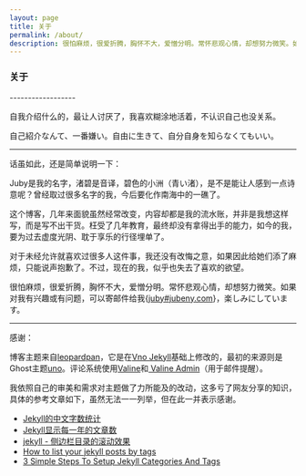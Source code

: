 ```yaml
---
layout: page 
title: 关于
permalink: /about/
description: 很怕麻烦，很爱折腾，胸怀不大，爱憎分明。常怀悲观心情，却想努力微笑。如果对我有兴趣或有问题...
---
```


<h3>关于</h3>
------------------

自我介绍什么的，最让人讨厌了，我喜欢糊涂地活着，不认识自己也没关系。

自己紹介なんて、一番嫌い。自由に生きて、自分自身を知らなくてもいい。

-------------------

话虽如此，还是简单说明一下：

Juby是我的名字，渚碧是音译，碧色的小洲（青い渚），是不是能让人感到一点诗意呢？曾经取过很多名字的我，今后要化作南海中的一礁了。

这个博客，几年来面貌虽然经常改变，内容却都是我的流水账，并非是我想这样写，而是写不出干货。枉受了几年教育，最终却没有拿得出手的能力，如今的我，要为过去虚度光阴、耽于享乐的行径埋单了。

对于未经允许就喜欢过很多人这件事，我还没有改悔之意，如果因此给她们添了麻烦，只能说声抱歉了。不过，现在的我，似乎也失去了喜欢的欲望。

很怕麻烦，很爱折腾，胸怀不大，爱憎分明。常怀悲观心情，却想努力微笑。如果对我有兴趣或有问题，可以寄邮件给我{[juby#jubeny.com](javascript:;)}，楽しみにしています。

-------------------

感谢：

博客主题来自[leopardpan](https://github.com/leopardpan/leopardpan.github.io/)，它是在[Vno Jekyll](https://github.com/onevcat/vno-jekyll)基础上修改的，最初的来源则是Ghost主题[uno](https://github.com/daleanthony/uno)。评论系统使用[Valine](https://valine.js.org/)和[ Valine Admin](https://panjunwen.com/valine-admin-document/)（用于邮件提醒）。

我依照自己的审美和需求对主题做了力所能及的改动，这多亏了网友分享的知识，具体的参考文章如下，虽然无法一一列举，但在此一并表示感谢。

- [Jekyll的中文字数统计](https://blog.fooleap.org/jekyll-count-of-chinese-characters.html)
- [Jekyll显示每一年的文章数](https://blog.fooleap.org/posts-size-for-each-year-in-jekyll.html)
- [jekyll - 侧边栏目录的滚动效果](https://creeperdance.github.io/2017/05/jekyll-catalog.html)
- [How to list your jekyll posts by tags](https://www.jokecamp.com/blog/listing-jekyll-posts-by-tag/)
- [3 Simple Steps To Setup Jekyll Categories And Tags
](https://blog.webjeda.com/jekyll-categories/)

